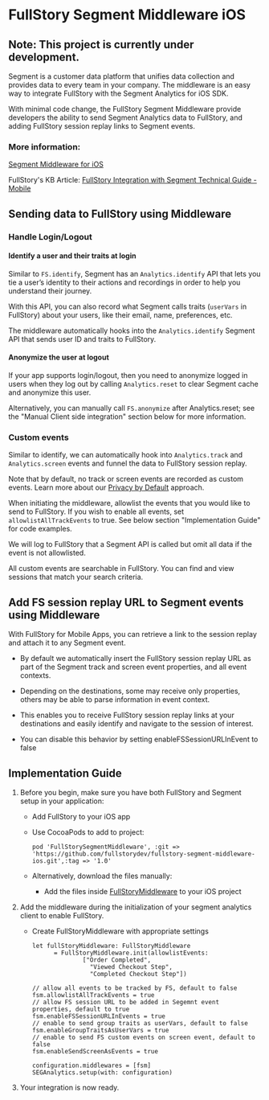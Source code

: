 # FullStory Segment Middleware iOS

## Note: This project is currently under development. 
Segment is a customer data platform that unifies data collection and provides data to every team in your company. The middleware is an easy way to integrate FullStory with the Segment Analytics for iOS SDK.

With minimal code change, the FullStory Segment Middleware provide developers the ability to send Segment Analytics data to FullStory, and adding FullStory session replay links to Segment events.


### More information:
[Segment Middleware for iOS](https://segment.com/docs/connections/sources/catalog/libraries/mobile/ios/middleware/)

FullStory's KB Article: [FullStory Integration with Segment Technical Guide - Mobile](https://help.fullstory.com/hc/en-us/articles/360051691994-FullStory-Integration-with-Segment-Technical-Guide-Mobile-Beta-)


## Sending data to FullStory using Middleware


### Handle Login/Logout 

#### Identify a user and their traits at login

Similar to `FS.identify`, Segment has an `Analytics.identify` API that lets you tie a user’s identity to their actions and recordings in order to help you understand their journey.

With this API, you can also record what Segment calls traits (`userVars` in FullStory) about your users, like their email, name, preferences, etc. 

The middleware automatically hooks into the `Analytics.identify` Segment API that sends user ID and traits to FullStory.


#### Anonymize the user at logout

If your app supports login/logout, then you need to anonymize logged in users when they log out by calling `Analytics.reset` to clear Segment cache and anonymize this user. 

Alternatively, you can manually call `FS.anonymize` after Analytics.reset; see the "Manual Client side integration" section below for more information.


### Custom events
Similar to identify, we can automatically hook into `Analytics.track` and `Analytics.screen` events and funnel the data to FullStory session replay.

Note that by default, no track or screen events are recorded as custom events. Learn more about our [Privacy by Default](https://help.fullstory.com/hc/en-us/articles/360044349073-FullStory-Private-by-Default) approach.

When initiating the middleware, allowlist the events that you would like to send to FullStory. If you wish to enable all events, set `allowlistAllTrackEvents` to true. See below section "Implementation Guide" for code examples.

We will log to FullStory that a Segment API is called but omit all data if the event is not allowlisted.

All custom events are searchable in FullStory. You can find and view sessions that match your search criteria.


## Add FS session replay URL to Segment events using Middleware
With FullStory for Mobile Apps, you can retrieve a link to the session replay and attach it to any Segment event.

- By default we automatically insert the FullStory session replay URL as part of the Segment track and screen event properties, and all event contexts.

- Depending on the destinations, some may receive only properties, others may be able to parse information in event context.

- This enables you to receive FullStory session replay links at your destinations and easily identify and navigate to the session of interest.

- You can disable this behavior by setting enableFSSessionURLInEvent to false



## Implementation Guide
1. Before you begin, make sure you have both FullStory and Segment setup in your application: 
    - Add FullStory to your iOS app
    - Use CocoaPods to add to project:

      ```
      pod 'FullStorySegmentMiddleware', :git => 'https://github.com/fullstorydev/fullstory-segment-middleware-ios.git',:tag => '1.0'
      ```

    - Alternatively, download the files manually:
      - Add the files inside [FullStoryMiddleware](https://github.com/fullstorydev/fullstory-segment-middleware-ios/tree/sabrina/dev/FullStoryMiddleware)  to your iOS project


2. Add the middleware during the initialization of your segment analytics client to enable FullStory.

    - Create FullStoryMiddleware with appropriate settings 
      ```
      let fullStoryMiddleware: FullStoryMiddleware
            = FullStoryMiddleware.init(allowlistEvents:
                    ["Order Completed",
                      "Viewed Checkout Step",
                      "Completed Checkout Step"])

      // allow all events to be tracked by FS, default to false
      fsm.allowlistAllTrackEvents = true
      // allow FS session URL to be added in Segemnt event properties, default to true
      fsm.enableFSSessionURLInEvents = true
      // enable to send group traits as userVars, default to false
      fsm.enableGroupTraitsAsUserVars = true
      // enable to send FS custom events on screen event, default to false
      fsm.enableSendScreenAsEvents = true

      configuration.middlewares = [fsm]
      SEGAnalytics.setup(with: configuration)
      ```

3. Your integration is now ready. 

